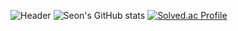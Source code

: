 ![Header](https://capsule-render.vercel.app/api?type=waving&color=auto&height=300&section=header&text=Seon's%20GITHUB&fontSize=90)
![Seon's GitHub stats](https://github-readme-stats.vercel.app/api?username=seon207&show_icons=true&theme=buefy)
[![Solved.ac Profile](http://mazassumnida.wtf/api/v2/generate_badge?boj=sunju701)](https://solved.ac/sunju701/)

